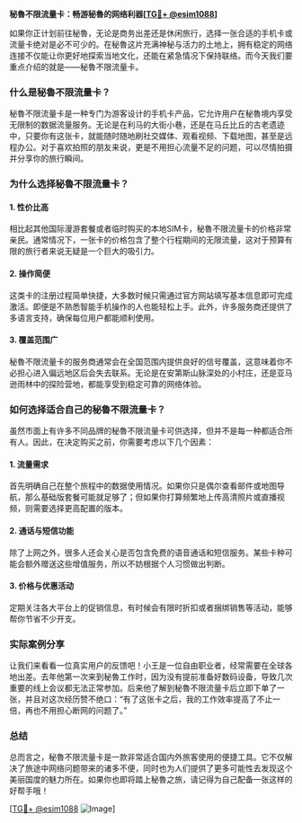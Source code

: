 **秘魯不限流量卡：畅游秘魯的网络利器[[TG💪+ @esim1088](https://t.me/s/esim1088)]**

如果你正计划前往秘魯，无论是商务出差还是休闲旅行，选择一张合适的手机卡或流量卡绝对是必不可少的。在秘魯这片充满神秘与活力的土地上，拥有稳定的网络连接不仅能让你更好地探索当地文化，还能在紧急情况下保持联络。而今天我们要重点介绍的就是——秘魯不限流量卡。

### 什么是秘魯不限流量卡？

秘魯不限流量卡是一种专门为游客设计的手机卡产品，它允许用户在秘魯境内享受无限制的数据流量服务。无论是在利马的大街小巷，还是在马丘比丘的古老遗迹中，只要你有这张卡，就能随时随地刷社交媒体、观看视频、下载地图，甚至是远程办公。对于喜欢拍照的朋友来说，更是不用担心流量不足的问题，可以尽情拍摄并分享你的旅行瞬间。

### 为什么选择秘魯不限流量卡？

#### 1. **性价比高**
相比起其他国际漫游套餐或者临时购买的本地SIM卡，秘魯不限流量卡的价格非常亲民。通常情况下，一张卡的价格包含了整个行程期间的无限流量，这对于预算有限的旅行者来说无疑是一个巨大的吸引力。

#### 2. **操作简便**
这类卡的注册过程简单快捷，大多数时候只需通过官方网站填写基本信息即可完成激活。即便是不熟悉智能手机操作的人也能轻松上手。此外，许多服务商还提供了多语言支持，确保每位用户都能顺利使用。

#### 3. **覆盖范围广**
秘魯不限流量卡的服务商通常会在全国范围内提供良好的信号覆盖，这意味着你不必担心进入偏远地区后会失去联系。无论是在安第斯山脉深处的小村庄，还是亚马逊雨林中的探险营地，都能享受到稳定可靠的网络体验。

### 如何选择适合自己的秘魯不限流量卡？

虽然市面上有许多不同品牌的秘魯不限流量卡可供选择，但并不是每一种都适合所有人。因此，在决定购买之前，你需要考虑以下几个因素：

#### 1. **流量需求**
首先明确自己在整个旅程中的数据使用情况。如果你只是偶尔查看邮件或地图导航，那么基础版套餐可能就足够了；但如果你打算频繁地上传高清照片或直播视频，则需要选择更高配置的版本。

#### 2. **通话与短信功能**
除了上网之外，很多人还会关心是否包含免费的语音通话和短信服务。某些卡种可能会额外赠送这些增值服务，所以不妨根据个人习惯做出判断。

#### 3. **价格与优惠活动**
定期关注各大平台上的促销信息，有时候会有限时折扣或者捆绑销售等活动，能够帮你节省不少开支。

### 实际案例分享

让我们来看看一位真实用户的反馈吧！小王是一位自由职业者，经常需要在全球各地出差。去年他第一次来到秘魯工作时，因为没有提前准备好数码设备，导致几次重要的线上会议都无法正常参加。后来他了解到秘魯不限流量卡后立即下单了一张，并且对这次经历赞不绝口：“有了这张卡之后，我的工作效率提高了不止一倍，再也不用担心断网的问题了。”

### 总结

总而言之，秘魯不限流量卡是一款非常适合国内外旅客使用的便捷工具。它不仅解决了旅途中网络问题带来的诸多不便，同时也为人们提供了更多可能性去发现这个美丽国度的魅力所在。如果你也即将踏上秘魯之旅，请记得为自己配备一张这样的好帮手哦！

[[TG💪+ @esim1088](https://t.me/s/esim1088) ![Image](https://i.postimg.cc/4NQfJmqS/Snipaste-2025-05-13-00-14-12.png)]